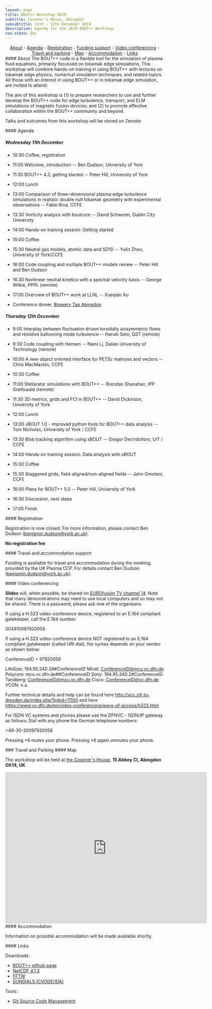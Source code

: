```yaml
---
layout: page
title: BOUT++ Workshop 2019
subtitle: Cosener's House, Abingdon
subsubtitle: 11th - 12th December 2019
description: Agenda for the 2019 BOUT++ Workshop
nav-state: doc
---
```


<center> 
 <a href="#about">About</a> - <a href="#agenda">Agenda</a> - <a href="#registration">Registration</a>  -  <a href="#support">Funding support</a> - <a href="#vc">Video conferencing</a> - <a href="#travel">Travel and parking</a> - <a href="#map">Map</a>  -  <a href="#accommodation">Accommodation</a>  -  <a href="#links">Links</a>
</center> 

<a name="about"/>
#### About
The BOUT++ code is a flexible tool for the simulation of plasma fluid equations, primarily focussed on tokamak edge simulations. This workshop will combine hands-on training in using BOUT++ with lectures on tokamak edge physics, numerical simulation techniques, and related topics. All those with an interest in using BOUT++ or in tokamak edge simulation, are invited to attend.

The aim of this workshop is (1) to prepare researchers to use and further develop the BOUT++ code for edge turbulence, transport, and ELM simulations of magnetic fusion devices; and (2) to promote effective collaboration within the BOUT++ community and beyond.
 
Talks and outcomes from this workshop will be stored on Zenodo

<a name="agenda"/>
#### Agenda

##### Wednesday 11th December

* 10:30 Coffee, registration
* 11:00 Welcome, introduction -- Ben Dudson, University of York
* 11:30 BOUT++ 4.3, getting started -- Peter Hill, University of York

* 12:00 Lunch

* 13:00 Comparison of three-dimensional plasma edge turbulence simulations in realistic double null tokamak geometry with experimental observations -- Fabio Riva, CCFE
* 13:30 Vorticity analysis with boutcore -- David Schworer, Dublin City University
* 14:00 Hands-on training session: Getting started

* 15:00 Coffee

* 15:30 Neutral gas models, atomic data and SD1D -- Yulin Zhou, University of York/CCFE
* 16:00 Code coupling and multiple BOUT++ models review -- Peter Hill and Ben Dudson
* 16:30 Nonlinear neutral kinetics with a spectral velocity basis -- George Wilkie, PPPL (remote)
* 17:00 Overview of BOUT++ work at LLNL -- Xueqiao Xu

* Conference dinner, [Brewery Tap Abingdon](https://www.thebrewerytap.net)

##### Thursday 12th December

* 9:00 Interplay between fluctuation driven toroidally axisymmetric flows and resistive ballooning mode turbulence -- Haruki Seto, QST (remote)
* 9:30 Code coupling with Hensen -- Nami Li, Dalian University of Technology (remote)
* 10:00 A new object oriented interface for PETSc matrices and vectors -- Chris MacMackin, CCFE

* 10:30 Coffee

* 11:00 Stellarator simulations with BOUT++ -- Brendan Shanahan, IPP Greifswald (remote)
* 11:30 3D metrics, grids and FCI in BOUT++ -- David Dickinson, University of York

* 12:00 Lunch

* 13:00 xBOUT 1.0 - improved python tools for BOUT++ data analysis -- Tom Nicholas, University of York / CCFE
* 13:30 Blob tracking algorithm using xBOUT -- Gregor Decristoforo, UiT / CCFE
* 14:00 Hands-on training session: Data analysis with xBOUT

* 15:00 Coffee

* 15:30 Staggered grids, field-aligned/non-aligned fields -- John Omotani, CCFE
* 16:00 Plans for BOUT++ 5.0 -- Peter Hill, University of York
* 16:30 Discussion, next steps
* 17:00 Finish

<a name="registration"/>
#### Registration

Registration is now closed. For more information, please contact Ben Dudson
(benjamin.dudson@york.ac.uk).

**No registration fee**

<a name="support"/>
#### Travel and accommodation support

Funding is available for travel and accommodation during the meeting, provided by the UK Plasma CCP. For details contact Ben Dudson (benjamin.dudson@york.ac.uk).

<a name="vc"/>
#### Video conferencing

**Slides** will, when possible, be shared on [EUROfusion TV channel 14](https://tv.euro-fusion.org/channel14/home). Note that many demonstrations may need to use local computers
and so may not be shared. There is a password, please ask one of the organisers.

If using a H.323 video-conference device, registered to an E.164 compliant gatekeeper,
call the E.164 number:

   004910097920058

If using a H.323 video-conference device NOT registered to an E.164 compliant gatekeeper
(called URI dial), the syntax depends on your vendor as shown below:

ConferenceID = 97920058

LifeSize: 194.95.240.2##ConferenceID
Mirial:   ConferenceID@mcu.vc.dfn.de
Polycom:  mcu.vc.dfn.de##ConferenceID
Sony:     194.95.240.2#ConferenceID
Tandberg: ConferenceID@mcu.vc.dfn.de
Cisco:    ConferenceID@vc.dfn.de
VCON:     n.a.

Further technical details and help can be found here
        http://vcc.zih.tu-dresden.de/index.php?linkid=11100
and here
        https://www.vc.dfn.de/en/video-conferencing/ways-of-access/h323.html


For ISDN VC systems and phones please use the DFNVC - ISDN/IP gateway as follows:
Dial with any phone the German telephone numbers:

   +49-30-20097920058

Pressing \*6 mutes your phone. Pressing \*6 again unmutes your phone.

<a name="travel"/>
### Travel and Parking

<a name="map"/>
#### Map

The workshop will be held at [the Cosener's House](https://www.thecosenershouse.co.uk), **15 Abbey Cl, Abingdon OX14, UK**
<iframe src="https://www.google.com/maps/embed?pb=!1m14!1m8!1m3!1d9897.838374137762!2d-1.2776877!3d51.66973!3m2!1i1024!2i768!4f13.1!3m3!1m2!1s0x0%3A0x8b51162f7b834265!2sThe%20Cosener&#39;s%20House!5e0!3m2!1sen!2sde!4v1570637801059!5m2!1sen!2sde" width="640" height="480" frameborder="0" style="border:0;" allowfullscreen=""></iframe>

<a name="accommodation"/>
#### Accommodation

Information on possible accommodation will be made available shortly.

<a name="links"/>
#### Links

Downloads:

* [BOUT++ github page](https://github.com/boutproject/BOUT-dev)
* [NetCDF 4.1.3](http://www.unidata.ucar.edu/downloads/netcdf/netcdf-4_1_3/index.jsp)
* [FFTW](http://www.fftw.org/download.html)
* [SUNDIALS (CVODE/IDA)](http://computation.llnl.gov/casc/sundials/download/download.html)

Tools:

* [Git Source Code Management](http://git-scm.com)


